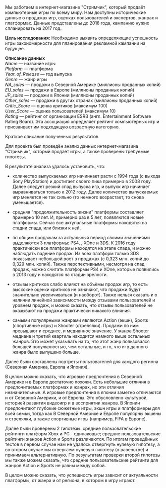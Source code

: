 Мы работаем в интернет-магазине "Стримчик", который продаёт компьютерные игры по всему миру. Нам доступны исторические данные о продажах игр, оценках пользователей и экспертов, жанрах и платформах. Данные представлены до 2016 года, кампанию нужно спланировать на 2017 год.

**Цель исследования:**
Необходимо выявить определяющие успешность игры закономерности для планирования рекламной кампании на будущее.

**Описание данных**  
*Name* — название игры  
*Platform* — платформа  
*Year_of_Release* — год выпуска  
*Genre* — жанр игры  
*NA_sales* — продажи в Северной Америке (миллионы проданных копий)  
*EU_sales* — продажи в Европе (миллионы проданных копий)  
*JP_sales* — продажи в Японии (миллионы проданных копий)  
*Other_sales* — продажи в других странах (миллионы проданных копий)  
*Critic_Score* — оценка критиков (максимум 100)  
*User_Score* — оценка пользователей (максимум 10)  
*Rating* — рейтинг от организации ESRB (англ. Entertainment Software Rating Board). Эта ассоциация определяет рейтинг компьютерных игр и присваивает им подходящую возрастную категорию.  

Краткое описание полученных результатов.

Для проекта был проведён анализ данных интернет-магазина "Стримчик", который продаёт игры, а также проверены требуемые гипотезы.

В результате анализа удалось установить, что:
* количество выпускаемых игр начиннает расти с 1994 года (с выхода Sony PlayStation) и достигает своего пика примерно в 2008 году. Далее следует резкий спад выпуска игр, и выпуск игр начинает выравниваться только к 2012 году. Далее количество выпускаемых игр меняется не так сильно (то немного возрастает, то снова уменьшается). 

* средняя "продолжительность жизни" платформы составляет примерно 10 лет. И, примерно раз в 5 лет, появляются новые платформы. Сейчас все актупальные платформы находятся на стадии спада, или близки к ней.

* по общим продажам за актуальный период своими значениями выделяются 3 платформы: PS4, , XOne и 3DS.
К 2016 году практически все платформы находятся на этапе спада, и можно наблюдать падение продаж. Из всех платформ только 3DS показывает небольшой рост в продажах (с 0,323 млн. копий до 0,329 млн. копий). Также перспективными, несмотря на спад продаж, можно считать платформы PS4 и XOne, которые появились в 2013 году и находятся на стадии зрелости.

* отзывы критиков слабо влияют на объёмы продаж игр, то есть выскокие оценки критиков не означают, что продажи будут значительно увеличиваться (и наоборот). Также нельзя сказать и о наличии линейной зависимости между отзывами пользователей и уровнем продаж, и можно сказать, что отзывы пользователей не оказывают на продажи практически никакого влияния.
  
* самыми популярными жанрами являются Action (экшн), Sports (спортивные игры) и Shooter (стрелялки). Продажи по ним превышают и среднее, и медианное значение. У жанра Shooter медиана и третий квартиль находится намного выше остальных жанров. Это может указывать на то, что этот жанр пользовался большей популярностью, чем остальные, и то, что игр данного жанра было выпущено больше.
  
Далее были составлены портреты пользователей для каждого региона (Северная Америка, Европа и Япония).

В целом можно сказать, что игровые предпочтения в Северной Америке и в Европе достаточно похожи. Есть небольшие отличия в предпочитаемых платформах и жанрах, но эти отличия незначительные. А игровые предпочтения в японии заметно отличаются и от Северной Америки, и от Европы. Это обусловлено культурой, историей развития видеоигр и в восприятии жанров. В Японии предпочитают глубокие сюжетные игры, экшн игры и платформеры для всей семьи, тогда как В Северной Америке и Европе популярны экшены и стрелялки, а также спортивные игры (например, FIFA в Европе).

Далее были проверены 2 гипотезы:
средние пользовательские рейтинги платформ Xbox и PC - одинаковые;
средние пользовательские рейтинги жанров Action и Sports различаются.
По итогам проведённых тестов в первом случае нам не удалось отвергнуть нулевую гипотезу, а во втором случае мы отвергаем нулевую гипотезу (о равенстве) и принимаем альтернативную. По результатам проверки второй гипотезы мы также можем сказать, что средние пользовательские рейтинги для жанров Action и Sports не равны между собой.

В целом можно сказать, что успешность игры зависит от актуальности платформы, от жанра и от региона, в котором в игру играют.
